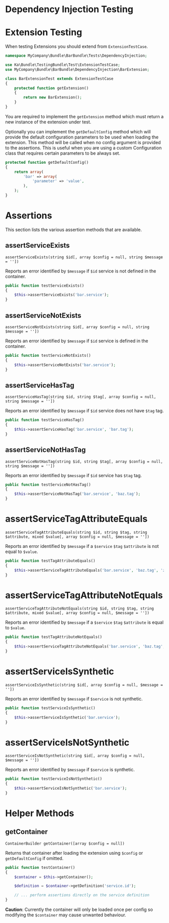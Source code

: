 Dependency Injection Testing
============================

Extension Testing
==================

When testing Extensions you should extend from `ExtensionTestCase`.

  ```php
  namespace MyCompany\Bundle\BarBundle\Tests\DependencyInjection;

  use Ka\Bundle\TestingBundle\Test\ExtensionTestCase;
  use MyCompany\Bundle\BarBundle\DependencyInjection\BarExtension;

  class BarExtensionTest extends ExtensionTestCase
  {
      protected function getExtension()
      {
          return new BarExtension();
      }
  }
  ```

You are required to implement the `getExtension` method which must return a new instance of the extension under test.

Optionally you can implement the `getDefaultConfig` method which will provide the default configuration parameters
to be used when loading the extension. This method will be called when no config argument is provided to the assertions.
This is useful when you are using a custom Configuration class that requires certain parameters to be always set.

  ```php
  protected function getDefaultConfig()
  {
      return array(
          'bar' => array(
              'parameter' => 'value',
          ),
      );
  }
  ```

Assertions
==========

This section lists the various assertion methods that are available.

<!-- TODO: continue to expand the documentation and clarify anything ambiguous. -->
<!-- TODO: add index and permalinks -->

assertServiceExists
-------------------

`assertServiceExists(string $id[, array $config = null, string $message = ''])`

Reports an error identified by `$message` if `$id` service is not defined in the container.

  ```php
  public function testServiceExists()
  {
      $this->assertServiceExists('bar.service');
  }
  ```

assertServiceNotExists
----------------------

`assertServiceNotExists(string $id[, array $config = null, string $message = ''])`

Reports an error identified by `$message` if `$id` service is defined in the container.

  ```php
  public function testServiceNotExists()
  {
      $this->assertServiceNotExists('bar.service');
  }
  ```

assertServiceHasTag
-------------------

`assertServiceHasTag(string $id, string $tag[, array $config = null, string $message = ''])`

Reports an error identified by `$message` if `$id` service does not have `$tag` tag.

  ```php
  public function testServiceHasTag()
  {
      $this->assertServiceHasTag('bar.service', 'bar.tag');
  }
  ```

assertServiceNotHasTag
----------------------

`assertServiceNotHasTag(string $id, string $tag[, array $config = null, string $message = ''])`

Reports an error identified by `$message` if `$id` service has `$tag` tag.

  ```php
  public function testServiceNotHasTag()
  {
      $this->assertServiceNotHasTag('bar.service', 'baz.tag');
  }
  ```

assertServiceTagAttributeEquals
===============================

`assertServiceTagAttributeEquals(string $id, string $tag, string $attribute, mixed $value[, array $config = null, $message = ''])`

Reports an error identified by `$message` if a `$service` `$tag` `$attribute` is not equal to `$value`.

  ```php
  public function testTagAttributeEquals()
  {
      $this->assertServiceTagAttributeEquals('bar.service', 'baz.tag', 'zen', 'myvalue');
  }
  ```

assertServiceTagAttributeNotEquals
==================================

`assertServiceTagAttributeNotEquals(string $id, string $tag, string $attribute, mixed $value[, array $config = null, $message = ''])`

Reports an error identified by `$message` if a `$service` `$tag` `$attribute` is equal to `$value`.

  ```php
  public function testTagAttributeNotEquals()
  {
      $this->assertServiceTagAttributeNotEquals('bar.service', 'baz.tag', 'zen', 'othervalue');
  }
  ```

assertServiceIsSynthetic
========================

`assertServiceIsSynthetic(string $id[, array $config = null, $message = ''])`

Reports an error identified by `$message` if `$service` is not synthetic.

  ```php
  public function testServiceIsSynthetic()
  {
      $this->assertServiceIsSynthetic('bar.service');
  }
  ```

assertServiceIsNotSynthetic
===========================

`assertServiceIsNotSynthetic(string $id[, array $config = null, $message = ''])`

Reports an error identified by `$message` if `$service` is synthetic.

  ```php
  public function testServiceIsNotSynthetic()
  {
      $this->assertServiceIsNotSynthetic('bar.service');
  }
  ```

Helper Methods
==============

getContainer
------------

`ContainerBuilder getContainer([array $config = null])`

Returns that container after loading the extension using `$config` or `getDefaultConfig` if omitted.

  ```php
  public function testContainer()
  {
      $container = $this->getContainer();

      $definition = $container->getDefinition('service.id');

      // ... perform assertions directly on the service definition
  }
  ```

**Caution**: Currently the container will only be loaded once per config so modifying the `$container` may cause unwanted
behaviour.

